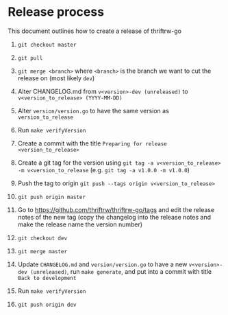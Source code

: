 Release process
===============

This document outlines how to create a release of thriftrw-go

1.  `git checkout master`

2.  `git pull`

3.  `git merge <branch>` where `<branch>` is the branch we want to cut the
    release on (most likely `dev`)

4.  Alter CHANGELOG.md from `v<version>-dev (unreleased)` to
    `v<version_to_release> (YYYY-MM-DD)`

5.  Alter `version/version.go` to have the same version as `version_to_release`

6.  Run `make verifyVersion`

7.  Create a commit with the title `Preparing for release <version_to_release>`

8.  Create a git tag for the version using
    `git tag -a v<version_to_release> -m v<version_to_release` (e.g.
    `git tag -a v1.0.0 -m v1.0.0`)

9.  Push the tag to origin `git push --tags origin v<version_to_release>`

10. `git push origin master`

11. Go to https://github.com/thriftrw/thriftrw-go/tags and edit the release notes of
    the new tag (copy the changelog into the release notes and make the release
    name the version number)

12. `git checkout dev`

13. `git merge master`

14. Update `CHANGELOG.md` and `version/version.go` to have a new
    `v<version>-dev (unreleased)`, run `make generate`, and put into a commit
    with title `Back to development`

15. Run `make verifyVersion`

16. `git push origin dev`
